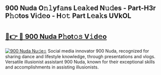 ## 900 Nuda O𝚗𝚕yf𝚊ns L𝚎a𝚔ed N𝚞𝚍es - Part-H3r P𝚑𝚘tos Vi𝚍𝚎o - H𝚘𝚝 Part L𝚎a𝚔s UVkOL

# <h2><a href="http://kfdqo5j.oniu.top/?m=900+Nuda">🔗👉 🔴 900 Nuda P𝚑ot𝚘𝚜 V𝚒d𝚎o</a></h2>

[![900 Nuda Nu𝚍e𝚜](https://i.imgur.com/0qMVB7G.gif)](http://kfdqo5j.oniu.top/?m=900+Nuda)
Social media innovator 900 Nuda, recognized for sharing dance and lifestyle knowledge, through presentations and vlogs. Versatile illusionist assistant 900 Nuda, known for their exceptional skills and accomplishments in assisting illusionists.  
